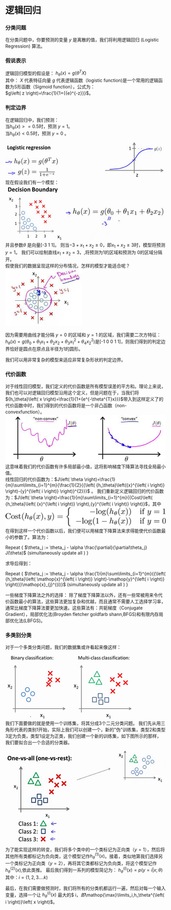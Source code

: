 # 逻辑回归

### 分类问题
在分类问题中，你要预测的变量 $y$ 是离散的值，我们将利用逻辑回归 (Logistic Regression) 算法。

### 假说表示
 逻辑回归模型的假设是： $h_\theta \left( x \right)=g\left(\theta^{T}X \right)$   
 其中： $X$ 代表特征向量 $g$ 代表逻辑函数（logistic function)是一个常用的逻辑函数为S形函数（Sigmoid function），公式为：  
 $g\left( z \right)=\frac{1}{1+{{e}^{-z}}}$。
 
 ### 判定边界
在逻辑回归中，我们预测：  
当${h_\theta}\left( x \right)>=0.5$时，预测 $y=1$。  
当${h_\theta}\left( x \right)<0.5$时，预测 $y=0$ 。  

![image](image/逻辑回归.png)  
现在假设我们有一个模型：  
![image](image/边界决策.png)  
并且参数$\theta$ 是向量[-3 1 1]。 则当$-3+{x_1}+{x_2} \geq 0$，即${x_1}+{x_2} \geq 3$时，模型将预测 $y=1$。 我们可以绘制直线${x_1}+{x_2} = 3$，,将预测为1的区域和预测为 0的区域分隔开。  
假使我们的数据呈现这样的分布情况，怎样的模型才能适合呢？  
![image](image/边界决策2.jpg)  

因为需要用曲线才能分隔 $y=0$ 的区域和 $y=1$ 的区域，我们需要二次方特征：${h_\theta}\left( x \right)=g\left( {\theta_0}+{\theta_1}{x_1}+{\theta_{2}}{x_{2}}+{\theta_{3}}x_{1}^{2}+{\theta_{4}}x_{2}^{2} \right)$是[-1 0 0 1 1]，则我们得到的判定边界恰好是圆点在原点且半径为1的圆形。

我们可以用非常复杂的模型来适应非常复杂形状的判定边界。  

### 代价函数
对于线性回归模型，我们定义的代价函数是所有模型误差的平方和。理论上来说，我们也可以对逻辑回归模型沿用这个定义，但是问题在于，当我们将${h_\theta}\left( x \right)=\frac{1}{1+{e^{-\theta^{T}x}}}$带入到这样定义了的代价函数中时，我们得到的代价函数将是一个非凸函数（non-convexfunction）。  
![image](image/代价函数.jpg)  
这意味着我们的代价函数有许多局部最小值，这将影响梯度下降算法寻找全局最小值。  
线性回归的代价函数为：$J\left( \theta \right)=\frac{1}{m}\sum\limits_{i=1}^{m}{\frac{1}{2}{{\left( {h_\theta}\left({x}^{\left( i \right)} \right)-{y}^{\left( i \right)} \right)}^{2}}}$ 。 我们重新定义逻辑回归的代价函数为：$J\left( \theta \right)=\frac{1}{m}\sum\limits_{i=1}^{m}{{Cost}\left( {h_\theta}\left( {x}^{\left( i \right)} \right),{y}^{\left( i \right)} \right)}$，其中  
![image](image/代价函数2.png)    
在得到这样一个代价函数以后，我们便可以用梯度下降算法来求得能使代价函数最小的参数了。算法为：

Repeat { $\theta_j := \theta_j - \alpha \frac{\partial}{\partial\theta_j} J(\theta)$ (simultaneously update all ) }

求导后得到：

Repeat { $\theta_j := \theta_j - \alpha \frac{1}{m}\sum\limits_{i=1}^{m}{{\left( {h_\theta}\left( \mathop{x}^{\left( i \right)} \right)-\mathop{y}^{\left( i \right)} \right)}}\mathop{x}_{j}^{(i)}$ (simultaneously update all ) }  

一些梯度下降算法之外的选择： 除了梯度下降算法以外，还有一些常被用来令代价函数最小的算法，这些算法更加复杂和优越，而且通常不需要人工选择学习率，通常比梯度下降算法要更加快速。这些算法有：共轭梯度（Conjugate Gradient），局部优化法(Broyden fletcher goldfarb shann,BFGS)和有限内存局部优化法(LBFGS)。  

### 多类别分类
对于一个多类分类问题，我们的数据集或许看起来像这样：  

![image](image/一对多分类.png)    
我们下面要做的就是使用一个训练集，将其分成3个二元分类问题。
我们先从用三角形代表的类别1开始，实际上我们可以创建一个，新的"伪"训练集，类型2和类型3定为负类，类型1设定为正类，我们创建一个新的训练集，如下图所示的那样，我们要拟合出一个合适的分类器。  

![image](image/一对多分类2.png)    
为了能实现这样的转变，我们将多个类中的一个类标记为正向类（$y=1$），然后将其他所有类都标记为负向类，这个模型记作$h_\theta^{\left( 1 \right)}\left( x \right)$。接着，类似地第我们选择另一个类标记为正向类（$y=2$），再将其它类都标记为负向类，将这个模型记作 $h_\theta^{\left( 2 \right)}\left( x \right)$,依此类推。 最后我们得到一系列的模型简记为： $h_\theta^{\left( i \right)}\left( x \right)=p\left( y=i|x;\theta \right)$其中：$i=\left( 1,2,3....k \right)$

最后，在我们需要做预测时，我们将所有的分类机都运行一遍，然后对每一个输入变量，选择一个让 $h_\theta^{\left( i \right)}\left( x \right)$ 最大的$ i$，即$\mathop{\max}\limits_i,h_\theta^{\left( i \right)}\left( x \right)$。
